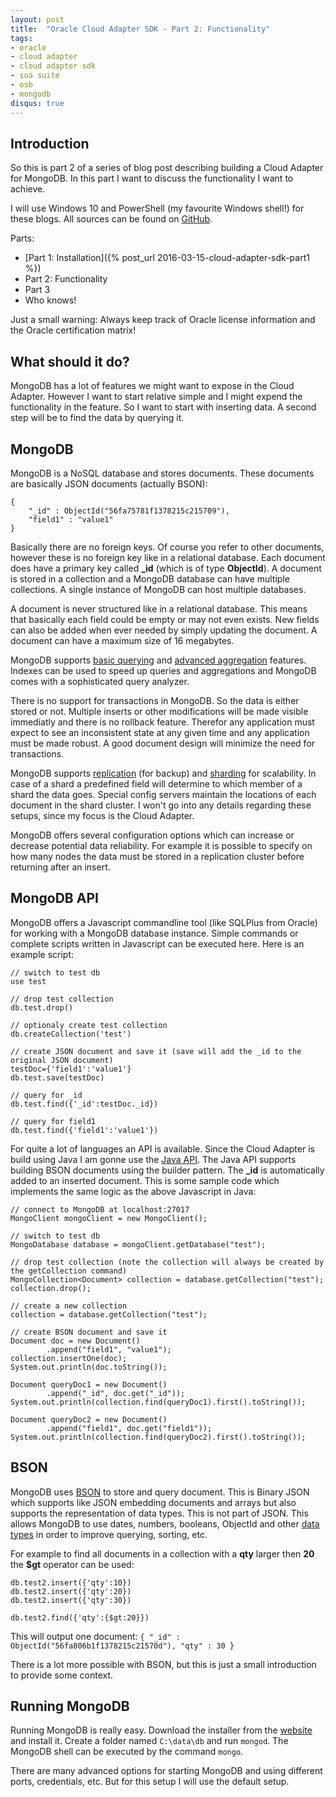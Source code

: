 ```yaml
---
layout: post
title:  "Oracle Cloud Adapter SDK - Part 2: Functionality"
tags:
- oracle
- cloud adapter
- cloud adapter sdk
- soa suite
- osb
- mongodb
disqus: true
---
```


## Introduction
So this is part 2 of a series of blog post describing building a Cloud Adapter for MongoDB. In this part I want to discuss the functionality I want to achieve.

I will use Windows 10 and PowerShell (my favourite Windows shell!) for these blogs. All sources can be found on [GitHub](https://github.com/ninckblokje/MongoDBCloudAdapter).

Parts:

- [Part 1: Installation]({% post_url 2016-03-15-cloud-adapter-sdk-part1 %})
- Part 2: Functionality
- Part 3
- Who knows!

Just a small warning: Always keep track of Oracle license information and the Oracle certification matrix!

## What should it do?
MongoDB has a lot of features we might want to expose in the Cloud Adapter. However I want to start relative simple and I might expend the functionality in the feature. So I want to start with inserting data. A second step will be to find the data by querying it.

## MongoDB
MongoDB is a NoSQL database and stores documents. These documents are basically JSON documents (actually BSON):

    {
    	"_id" : ObjectId("56fa75781f1378215c215709"),
    	"field1" : "value1"
    }

Basically there are no foreign keys. Of course you refer to other documents, however these is no foreign key like in a relational database. Each document does have a primary key called **_id** (which is of type **ObjectId**). A document is stored in a collection and a MongoDB database can have multiple collections. A single instance of MongoDB can host multiple databases.

A document is never structured like in a relational database. This means that basically each field could be empty or may not even exists. New fields can also be added when ever needed by simply updating the document. A document can have a maximum size of 16 megabytes.

MongoDB supports [basic querying](https://docs.mongodb.org/manual/core/read-operations-introduction/) and [advanced aggregation](https://docs.mongodb.org/manual/aggregation/) features. Indexes can be used to speed up queries and aggregations and MongoDB comes with a sophisticated query analyzer.

There is no support for transactions in MongoDB. So the data is either stored or not. Multiple inserts or other modifications will be made visible immediatly and there is no rollback feature. Therefor any application must expect to see an inconsistent state at any given time and any application must be made robust. A good document design will minimize the need for transactions.

MongoDB supports [replication](https://docs.mongodb.org/manual/replication/) (for backup) and [sharding](https://docs.mongodb.org/manual/sharding/) for scalability. In case of a shard a predefined field will determine to which member of a shard the data goes. Special config servers maintain the locations of each document in the shard cluster. I won't go into any details regarding these setups, since my focus is the Cloud Adapter.

MongoDB offers several configuration options which can increase or decrease potential data reliability. For example it is possible to specify on how many nodes the data must be stored in a replication cluster before returning after an insert.

## MongoDB API
MongoDB offers a Javascript commandline tool (like SQLPlus from Oracle) for working with a MongoDB database instance. Simple commands or complete scripts written in Javascript can be executed here. Here is an example script:

    // switch to test db
    use test
    
    // drop test collection
    db.test.drop()
    
    // optionaly create test collection
    db.createCollection('test')
    
    // create JSON document and save it (save will add the _id to the original JSON document)
    testDoc={'field1':'value1'}
    db.test.save(testDoc)
    
    // query for _id
    db.test.find({'_id':testDoc._id})
    
    // query for field1
    db.test.find({'field1':'value1'})

For quite a lot of languages an API is available. Since the Cloud Adapter is build using Java I am gonne use the [Java API](https://docs.mongodb.org/ecosystem/drivers/java/). The Java API supports building BSON documents using the builder pattern. The **_id** is automatically added to an inserted document. This is some sample code which implements the same logic as the above Javascript in Java:

    // connect to MongoDB at localhost:27017
    MongoClient mongoClient = new MongoClient();
    
    // switch to test db
    MongoDatabase database = mongoClient.getDatabase("test");
    
    // drop test collection (note the collection will always be created by the getCollection command)
    MongoCollection<Document> collection = database.getCollection("test");
    collection.drop();
    
    // create a new collection
    collection = database.getCollection("test");
    
    // create BSON document and save it
    Document doc = new Document()
            .append("field1", "value1");
    collection.insertOne(doc);
    System.out.println(doc.toString());
    
    Document queryDoc1 = new Document()
            .append("_id", doc.get("_id"));
    System.out.println(collection.find(queryDoc1).first().toString());
    
    Document queryDoc2 = new Document()
            .append("field1", doc.get("field1"));
    System.out.println(collection.find(queryDoc2).first().toString());

## BSON

MongoDB uses [BSON](http://bsonspec.org/) to store and query document. This is Binary JSON which supports like JSON embedding documents and arrays but also supports the representation of data types. This is not part of JSON. This allows MongoDB to use dates, numbers, booleans, ObjectId and other [data types](https://docs.mongodb.org/manual/reference/bson-types/) in order to improve querying, sorting, etc.

For example to find all documents in a collection with a **qty** larger then **20** the **$gt** operator can be used:

    db.test2.insert({'qty':10})
    db.test2.insert({'qty':20})
    db.test2.insert({'qty':30})
    
    db.test2.find({'qty':{$gt:20}})

This will output one document: `{ "_id" : ObjectId("56fa806b1f1378215c21570d"), "qty" : 30 }`

There is a lot more possible with BSON, but this is just a small introduction to provide some context.

## Running MongoDB

Running MongoDB is really easy. Download the installer from the [website](https://www.mongodb.org/downloads#production) and install it. Create a folder named `C:\data\db` and run `mongod`. The MongoDB shell can be executed by the command `mongo`.

There are many advanced options for starting MongoDB and using different ports, credentials, etc. But for this setup I will use the default setup.